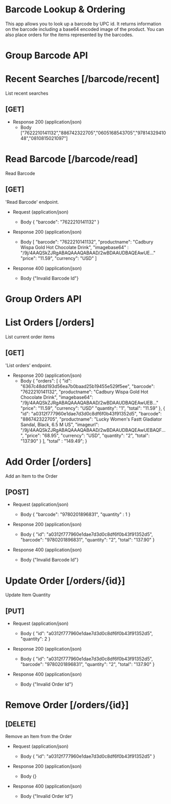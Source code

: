 # Barcode Lookup & Ordering

This app allows you to look up a barcode by UPC id. It returns information on the barcode including a base64 encoded image of the product. You can also place orders for the items represented by the barcodes.

# Group Barcode API

# Recent Searches [/barcode/recent]

List recent searches

## [GET]

+ Response 200 (application/json)
    + Body
            ["7622210141132","886742322705","0605168543705","9781432941048","0810815021097"]


# Read Barcode [/barcode/read]

Read Barcode

## [GET]

'Read Barcode' endpoint.

+ Request (application/json)
    + Body
            {
              "barcode": "7622210141132"
            }

+ Response 200 (application/json)
    + Body
            [
              "barcode": "7622210141132",
              "productname": "Cadbury Wispa Gold Hot Chocolate Drink",
              "imagebase64" : "/9j/4AAQSkZJRgABAQAAAQABAAD/2wBDAAUDBAQEAwUE..."
              "price": "11.59",
              "currency": "USD"
            ]

+ Response 400 (application/json)
    + Body
            {"Invalid Barcode Id"}


# Group Orders API

# List Orders [/orders]

List current order items

## [GET]

'List orders' endpoint.

+ Response 200 (application/json)
    + Body
    {
      "orders": [
        {
          "id": "6367c48dd193d56ea7b0baad25b19455e529f5ee",
          "barcode": "7622210141132",
          "productname": "Cadbury Wispa Gold Hot Chocolate Drink",
          "imagebase64": "/9j/4AAQSkZJRgABAQAAAQABAAD/2wBDAAUDBAQEAwUEB..."
          "price": "11.59",
          "currency": "USD"
          "quantity": "1",
          "total": "11.59"
        },
        {
          "id": "a0312f777960e1dae7d3d0c8df6f0b43f91352d5",
          "barcode": "886742322705",
          "productname": "Lucky Women's Fastt Gladiator Sandal, Black, 6.5 M US",
          "imageurl": "/9j/4AAQSkZJRgABAQAAAQABAAD/2wBDAAUDBAQEAwUEBAQF...",
          "price": "68.95",
          "currency": "USD",
          "quantity": "2",
          "total": "137.90"
        }
      ],
      "total" : "149.49";
    }

# Add Order [/orders]

Add an Item to the Order

## [POST]


+ Request (application/json)
    + Body
            {
              "barcode": "9780201896831",
              "quantity" : 1
            }

+ Response 200 (application/json)
    + Body
            {
              "id": "a0312f777960e1dae7d3d0c8df6f0b43f91352d5",
              "barcode": "9780201896831",
              "quantity": "2",
              "total": "137.90"
            }

+ Response 400 (application/json)
    + Body
            {"Invalid Barcode Id"}

# Update Order [/orders/{id}]

Update Item Quantity

##  [PUT]

+ Request (application/json)
    + Body
            {
              "id": "a0312f777960e1dae7d3d0c8df6f0b43f91352d5",
              "quantity": 2
            }

+ Response 200 (application/json)
    + Body
            {
              "id": "a0312f777960e1dae7d3d0c8df6f0b43f91352d5",
              "barcode": "9780201896831",
              "quantity": "2",
              "total": "137.90"
            }

+ Response 400 (application/json)
    + Body
            {"Invalid Order Id"}


# Remove Order [/orders/{id}]

## [DELETE]

Remove an Item from the Order

+ Request (application/json)
    + Body
            {
              "id": "a0312f777960e1dae7d3d0c8df6f0b43f91352d5"
            }

+ Response 200 (application/json)
    + Body
            {}

+ Response 400 (application/json)
    + Body
            {"Invalid Order Id"}
